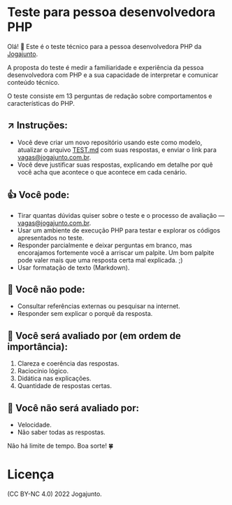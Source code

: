# Teste para pessoa desenvolvedora PHP

Olá! 👋 Este é o teste técnico para a pessoa desenvolvedora PHP da [Jogajunto](https://jogajunto.com.br).

A proposta do teste é medir a familiaridade e experiência da pessoa desenvolvedora com PHP e a sua capacidade de interpretar e comunicar conteúdo técnico.

O teste consiste em 13 perguntas de redação sobre comportamentos e características do PHP.

## ↗️ Instruções:

- Você deve criar um novo repositório usando este como modelo, atualizar o arquivo [TEST.md](TEST.md) com suas respostas, e enviar o link para vagas@jogajunto.com.br.
- Você deve justificar suas respostas, explicando em detalhe por quê você acha que acontece o que acontece em cada cenário. 

## 👍 Você pode: 

- Tirar quantas dúvidas quiser sobre o teste e o processo de avaliação — vagas@jogajunto.com.br.
- Usar um ambiente de execução PHP para testar e explorar os códigos apresentados no teste.
- Responder parcialmente e deixar perguntas em branco, mas encorajamos fortemente você a arriscar um palpite. Um bom palpite pode valer mais que uma resposta certa mal explicada. ;)
- Usar formatação de texto (Markdown).

## 🚫 Você não pode: 

- Consultar referências externas ou pesquisar na internet.
- Responder sem explicar o porquê da resposta.

## 👀 Você será avaliado por (em ordem de importância):

1. Clareza e coerência das respostas.
2. Raciocínio lógico.
3. Didática nas explicações.
4. Quantidade de respostas certas.

## 🙈 Você não será avaliado por: 

- Velocidade.
- Não saber todas as respostas.

Não há limite de tempo. Boa sorte! 🍀

# Licença

(CC BY-NC 4.0) 2022 Jogajunto.